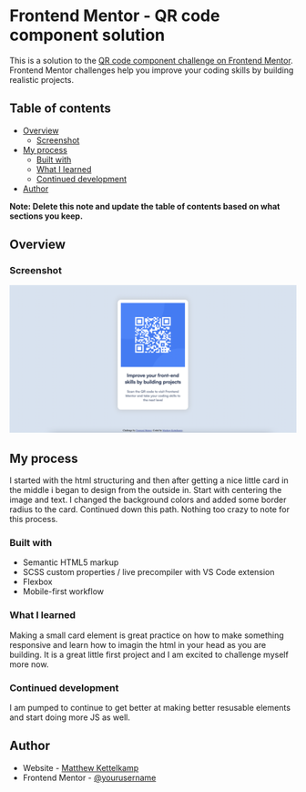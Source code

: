# Frontend Mentor - QR code component solution

This is a solution to the [QR code component challenge on Frontend Mentor](https://www.frontendmentor.io/challenges/qr-code-component-iux_sIO_H). Frontend Mentor challenges help you improve your coding skills by building realistic projects.

## Table of contents

- [Overview](#overview)
  - [Screenshot](#screenshot)
- [My process](#my-process)
  - [Built with](#built-with)
  - [What I learned](#what-i-learned)
  - [Continued development](#continued-development)
- [Author](#author)

**Note: Delete this note and update the table of contents based on what sections you keep.**

## Overview

### Screenshot

![](./images/screenshot.png)

## My process

I started with the html structuring and then after getting a nice little card in the middle i began to design from the outside in. Start with centering the image and text. I changed the background colors and added some border radius to the card. Continued down this path. Nothing too crazy to note for this process.

### Built with

- Semantic HTML5 markup
- SCSS custom properties / live precompiler with VS Code extension
- Flexbox
- Mobile-first workflow

### What I learned

Making a small card element is great practice on how to make something responsive
and learn how to imagin the html in your head as you are building. It is a great
little first project and I am excited to challenge myself more now.


### Continued development

I am pumped to continue to get better at making better resusable elements and start doing more JS as well.

## Author

- Website - [Matthew Kettelkamp](https://www.matthewkettelkamp.com)
- Frontend Mentor - [@yourusername](https://www.frontendmentor.io/profile/mkettel)
